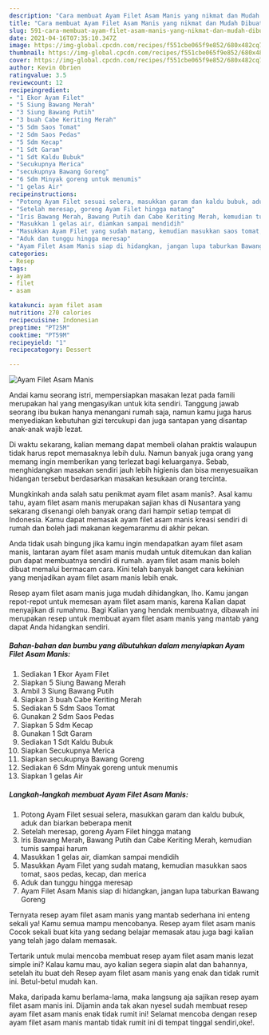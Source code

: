 ```yaml
---
description: "Cara membuat Ayam Filet Asam Manis yang nikmat dan Mudah Dibuat"
title: "Cara membuat Ayam Filet Asam Manis yang nikmat dan Mudah Dibuat"
slug: 591-cara-membuat-ayam-filet-asam-manis-yang-nikmat-dan-mudah-dibuat
date: 2021-04-16T07:35:10.347Z
image: https://img-global.cpcdn.com/recipes/f551cbe065f9e852/680x482cq70/ayam-filet-asam-manis-foto-resep-utama.jpg
thumbnail: https://img-global.cpcdn.com/recipes/f551cbe065f9e852/680x482cq70/ayam-filet-asam-manis-foto-resep-utama.jpg
cover: https://img-global.cpcdn.com/recipes/f551cbe065f9e852/680x482cq70/ayam-filet-asam-manis-foto-resep-utama.jpg
author: Kevin Obrien
ratingvalue: 3.5
reviewcount: 12
recipeingredient:
- "1 Ekor Ayam Filet"
- "5 Siung Bawang Merah"
- "3 Siung Bawang Putih"
- "3 buah Cabe Keriting Merah"
- "5 Sdm Saos Tomat"
- "2 Sdm Saos Pedas"
- "5 Sdm Kecap"
- "1 Sdt Garam"
- "1 Sdt Kaldu Bubuk"
- "Secukupnya Merica"
- "secukupnya Bawang Goreng"
- "6 Sdm Minyak goreng untuk menumis"
- "1 gelas Air"
recipeinstructions:
- "Potong Ayam Filet sesuai selera, masukkan garam dan kaldu bubuk, aduk dan biarkan beberapa menit"
- "Setelah meresap, goreng Ayam Filet hingga matang"
- "Iris Bawang Merah, Bawang Putih dan Cabe Keriting Merah, kemudian tumis sampai harum"
- "Masukkan 1 gelas air, diamkan sampai mendidih"
- "Masukkan Ayam Filet yang sudah matang, kemudian masukkan saos tomat, saos pedas, kecap, dan merica"
- "Aduk dan tunggu hingga meresap"
- "Ayam Filet Asam Manis siap di hidangkan, jangan lupa taburkan Bawang Goreng"
categories:
- Resep
tags:
- ayam
- filet
- asam

katakunci: ayam filet asam 
nutrition: 270 calories
recipecuisine: Indonesian
preptime: "PT25M"
cooktime: "PT59M"
recipeyield: "1"
recipecategory: Dessert

---
```



![Ayam Filet Asam Manis](https://img-global.cpcdn.com/recipes/f551cbe065f9e852/680x482cq70/ayam-filet-asam-manis-foto-resep-utama.jpg)

Andai kamu seorang istri, mempersiapkan masakan lezat pada famili merupakan hal yang mengasyikan untuk kita sendiri. Tanggung jawab seorang ibu bukan hanya menangani rumah saja, namun kamu juga harus menyediakan kebutuhan gizi tercukupi dan juga santapan yang disantap anak-anak wajib lezat.

Di waktu  sekarang, kalian memang dapat membeli olahan praktis walaupun tidak harus repot memasaknya lebih dulu. Namun banyak juga orang yang memang ingin memberikan yang terlezat bagi keluarganya. Sebab, menghidangkan masakan sendiri jauh lebih higienis dan bisa menyesuaikan hidangan tersebut berdasarkan masakan kesukaan orang tercinta. 



Mungkinkah anda salah satu penikmat ayam filet asam manis?. Asal kamu tahu, ayam filet asam manis merupakan sajian khas di Nusantara yang sekarang disenangi oleh banyak orang dari hampir setiap tempat di Indonesia. Kamu dapat memasak ayam filet asam manis kreasi sendiri di rumah dan boleh jadi makanan kegemaranmu di akhir pekan.

Anda tidak usah bingung jika kamu ingin mendapatkan ayam filet asam manis, lantaran ayam filet asam manis mudah untuk ditemukan dan kalian pun dapat membuatnya sendiri di rumah. ayam filet asam manis boleh dibuat memalui bermacam cara. Kini telah banyak banget cara kekinian yang menjadikan ayam filet asam manis lebih enak.

Resep ayam filet asam manis juga mudah dihidangkan, lho. Kamu jangan repot-repot untuk memesan ayam filet asam manis, karena Kalian dapat menyajikan di rumahmu. Bagi Kalian yang hendak membuatnya, dibawah ini merupakan resep untuk membuat ayam filet asam manis yang mantab yang dapat Anda hidangkan sendiri.

<!--inarticleads1-->

##### Bahan-bahan dan bumbu yang dibutuhkan dalam menyiapkan Ayam Filet Asam Manis:

1. Sediakan 1 Ekor Ayam Filet
1. Siapkan 5 Siung Bawang Merah
1. Ambil 3 Siung Bawang Putih
1. Siapkan 3 buah Cabe Keriting Merah
1. Sediakan 5 Sdm Saos Tomat
1. Gunakan 2 Sdm Saos Pedas
1. Siapkan 5 Sdm Kecap
1. Gunakan 1 Sdt Garam
1. Sediakan 1 Sdt Kaldu Bubuk
1. Siapkan Secukupnya Merica
1. Siapkan secukupnya Bawang Goreng
1. Sediakan 6 Sdm Minyak goreng untuk menumis
1. Siapkan 1 gelas Air




<!--inarticleads2-->

##### Langkah-langkah membuat Ayam Filet Asam Manis:

1. Potong Ayam Filet sesuai selera, masukkan garam dan kaldu bubuk, aduk dan biarkan beberapa menit
1. Setelah meresap, goreng Ayam Filet hingga matang
1. Iris Bawang Merah, Bawang Putih dan Cabe Keriting Merah, kemudian tumis sampai harum
1. Masukkan 1 gelas air, diamkan sampai mendidih
1. Masukkan Ayam Filet yang sudah matang, kemudian masukkan saos tomat, saos pedas, kecap, dan merica
1. Aduk dan tunggu hingga meresap
1. Ayam Filet Asam Manis siap di hidangkan, jangan lupa taburkan Bawang Goreng




Ternyata resep ayam filet asam manis yang mantab sederhana ini enteng sekali ya! Kamu semua mampu mencobanya. Resep ayam filet asam manis Cocok sekali buat kita yang sedang belajar memasak atau juga bagi kalian yang telah jago dalam memasak.

Tertarik untuk mulai mencoba membuat resep ayam filet asam manis lezat simple ini? Kalau kamu mau, ayo kalian segera siapin alat dan bahannya, setelah itu buat deh Resep ayam filet asam manis yang enak dan tidak rumit ini. Betul-betul mudah kan. 

Maka, daripada kamu berlama-lama, maka langsung aja sajikan resep ayam filet asam manis ini. Dijamin anda tak akan nyesel sudah membuat resep ayam filet asam manis enak tidak rumit ini! Selamat mencoba dengan resep ayam filet asam manis mantab tidak rumit ini di tempat tinggal sendiri,oke!.

